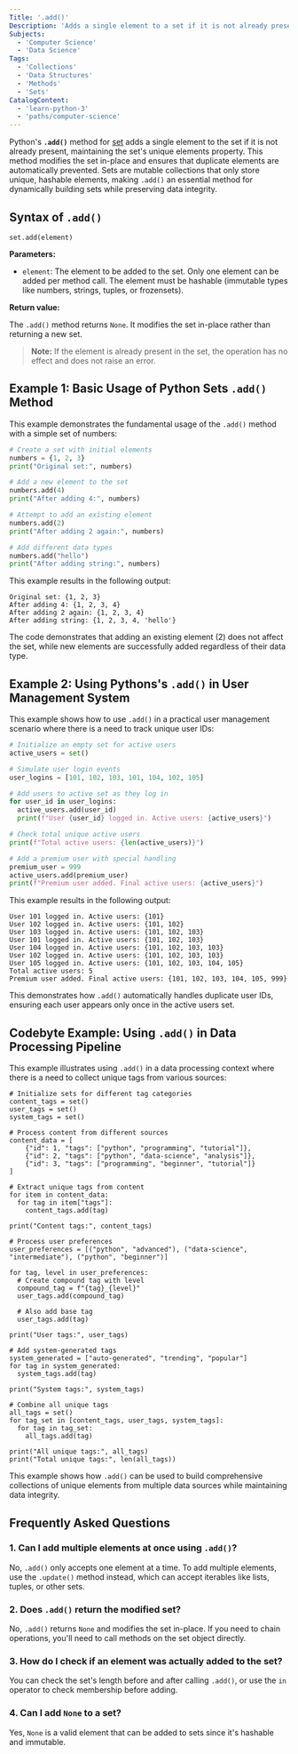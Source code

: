 ```yaml
---
Title: '.add()'
Description: 'Adds a single element to a set if it is not already present.'
Subjects:
  - 'Computer Science'
  - 'Data Science'
Tags:
  - 'Collections'
  - 'Data Structures'
  - 'Methods'
  - 'Sets'
CatalogContent:
  - 'learn-python-3'
  - 'paths/computer-science'
---
```


Python's **`.add()`** method for [set](https://www.codecademy.com/resources/docs/python/sets) adds a single element to the set if it is not already present, maintaining the set's unique elements property. This method modifies the set in-place and ensures that duplicate elements are automatically prevented. Sets are mutable collections that only store unique, hashable elements, making `.add()` an essential method for dynamically building sets while preserving data integrity.

## Syntax of `.add()`

```pseudo
set.add(element)
```

**Parameters:**

- `element`: The element to be added to the set. Only one element can be added per method call. The element must be hashable (immutable types like numbers, strings, tuples, or frozensets).

**Return value:**

The `.add()` method returns `None`. It modifies the set in-place rather than returning a new set.

> **Note:** If the element is already present in the set, the operation has no effect and does not raise an error.

## Example 1: Basic Usage of Python Sets `.add()` Method

This example demonstrates the fundamental usage of the `.add()` method with a simple set of numbers:

```py
# Create a set with initial elements
numbers = {1, 2, 3}
print("Original set:", numbers)

# Add a new element to the set
numbers.add(4)
print("After adding 4:", numbers)

# Attempt to add an existing element
numbers.add(2)
print("After adding 2 again:", numbers)

# Add different data types
numbers.add("hello")
print("After adding string:", numbers)
```

This example results in the following output:

```shell
Original set: {1, 2, 3}
After adding 4: {1, 2, 3, 4}
After adding 2 again: {1, 2, 3, 4}
After adding string: {1, 2, 3, 4, 'hello'}
```

The code demonstrates that adding an existing element (2) does not affect the set, while new elements are successfully added regardless of their data type.

## Example 2: Using Pythons's `.add()` in User Management System

This example shows how to use `.add()` in a practical user management scenario where there is a need to track unique user IDs:

```py
# Initialize an empty set for active users
active_users = set()

# Simulate user login events
user_logins = [101, 102, 103, 101, 104, 102, 105]

# Add users to active set as they log in
for user_id in user_logins:
  active_users.add(user_id)
  print(f"User {user_id} logged in. Active users: {active_users}")

# Check total unique active users
print(f"Total active users: {len(active_users)}")

# Add a premium user with special handling
premium_user = 999
active_users.add(premium_user)
print(f"Premium user added. Final active users: {active_users}")
```

This example results in the following output:

```shell
User 101 logged in. Active users: {101}
User 102 logged in. Active users: {101, 102}
User 103 logged in. Active users: {101, 102, 103}
User 101 logged in. Active users: {101, 102, 103}
User 104 logged in. Active users: {101, 102, 103, 103}
User 102 logged in. Active users: {101, 102, 103, 103}
User 105 logged in. Active users: {101, 102, 103, 104, 105}
Total active users: 5
Premium user added. Final active users: {101, 102, 103, 104, 105, 999}
```

This demonstrates how `.add()` automatically handles duplicate user IDs, ensuring each user appears only once in the active users set.

## Codebyte Example: Using `.add()` in Data Processing Pipeline

This example illustrates using `.add()` in a data processing context where there is a need to collect unique tags from various sources:

```codebyte/python
# Initialize sets for different tag categories
content_tags = set()
user_tags = set()
system_tags = set()

# Process content from different sources
content_data = [
    {"id": 1, "tags": ["python", "programming", "tutorial"]},
    {"id": 2, "tags": ["python", "data-science", "analysis"]},
    {"id": 3, "tags": ["programming", "beginner", "tutorial"]}
]

# Extract unique tags from content
for item in content_data:
  for tag in item["tags"]:
    content_tags.add(tag)

print("Content tags:", content_tags)

# Process user preferences
user_preferences = [("python", "advanced"), ("data-science", "intermediate"), ("python", "beginner")]

for tag, level in user_preferences:
  # Create compound tag with level
  compound_tag = f"{tag}_{level}"
  user_tags.add(compound_tag)

  # Also add base tag
  user_tags.add(tag)

print("User tags:", user_tags)

# Add system-generated tags
system_generated = ["auto-generated", "trending", "popular"]
for tag in system_generated:
  system_tags.add(tag)

print("System tags:", system_tags)

# Combine all unique tags
all_tags = set()
for tag_set in [content_tags, user_tags, system_tags]:
  for tag in tag_set:
    all_tags.add(tag)

print("All unique tags:", all_tags)
print("Total unique tags:", len(all_tags))
```

This example shows how `.add()` can be used to build comprehensive collections of unique elements from multiple data sources while maintaining data integrity.

## Frequently Asked Questions

### 1. Can I add multiple elements at once using `.add()`?

No, `.add()` only accepts one element at a time. To add multiple elements, use the `.update()` method instead, which can accept iterables like lists, tuples, or other sets.

### 2. Does `.add()` return the modified set?

No, `.add()` returns `None` and modifies the set in-place. If you need to chain operations, you'll need to call methods on the set object directly.

### 3. How do I check if an element was actually added to the set?

You can check the set's length before and after calling `.add()`, or use the `in` operator to check membership before adding.

### 4. Can I add `None` to a set?

Yes, `None` is a valid element that can be added to sets since it's hashable and immutable.
